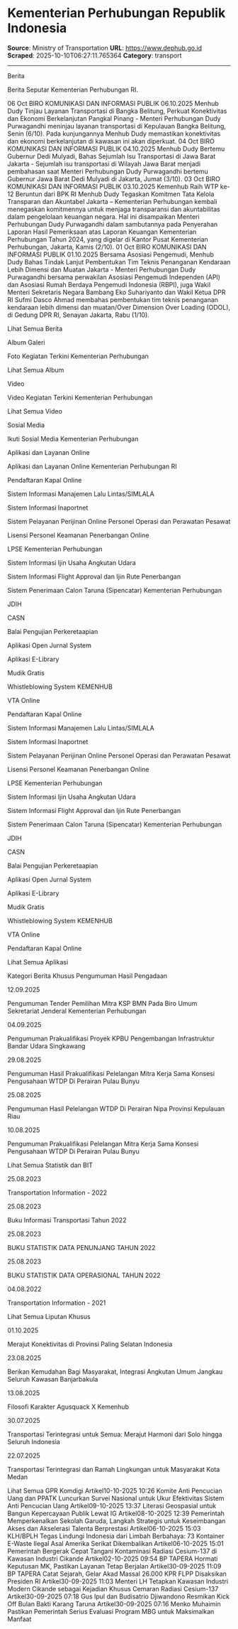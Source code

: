 # Kementerian Perhubungan Republik Indonesia

**Source**: Ministry of Transportation
**URL**: https://www.dephub.go.id
**Scraped**: 2025-10-10T06:27:11.765364
**Category**: transport

---

Berita

Berita Seputar Kementerian Perhubungan RI.

06
Oct
BIRO KOMUNIKASI DAN INFORMASI PUBLIK 06.10.2025
Menhub Dudy Tinjau Layanan Transportasi di Bangka Belitung, Perkuat Konektivitas dan Ekonomi Berkelanjutan
Pangkal Pinang - Menteri Perhubungan Dudy Purwagandhi meninjau layanan transportasi di Kepulauan Bangka Belitung, Senin (6/10). Pada kunjungannya Menhub Dudy memastikan konektivitas dan ekonomi berkelanjutan di kawasan ini akan diperkuat.
04
Oct
BIRO KOMUNIKASI DAN INFORMASI PUBLIK 04.10.2025
Menhub Dudy Bertemu Gubernur Dedi Mulyadi, Bahas Sejumlah Isu Transportasi di Jawa Barat
Jakarta - Sejumlah isu transportasi di Wilayah Jawa Barat menjadi pembahasan saat Menteri Perhubungan Dudy Purwagandhi bertemu Gubernur Jawa Barat Dedi Mulyadi di Jakarta, Jumat (3/10).
03
Oct
BIRO KOMUNIKASI DAN INFORMASI PUBLIK 03.10.2025
Kemenhub Raih WTP ke-12 Beruntun dari BPK RI Menhub Dudy Tegaskan Komitmen Tata Kelola Transparan dan Akuntabel
Jakarta – Kementerian Perhubungan kembali menegaskan komitmennya untuk menjaga transparansi dan akuntabilitas dalam pengelolaan keuangan negara. Hal ini disampaikan Menteri Perhubungan Dudy Purwagandhi dalam sambutannya pada Penyerahan Laporan Hasil Pemeriksaan atas Laporan Keuangan Kementerian Perhubungan Tahun 2024, yang digelar di Kantor Pusat Kementerian Perhubungan, Jakarta, Kamis (2/10).
01
Oct
BIRO KOMUNIKASI DAN INFORMASI PUBLIK 01.10.2025
Bersama Asosiasi Pengemudi, Menhub Dudy Bahas Tindak Lanjut Pembentukan Tim Teknis Penanganan Kendaraan Lebih Dimensi dan Muatan
Jakarta - Menteri Perhubungan Dudy Purwagandhi bersama perwakilan Asosiasi Pengemudi Independen (API) dan Asosiasi Rumah Berdaya Pengemudi Indonesia (RBPI), juga Wakil Menteri Sekretaris Negara Bambang Eko Suhariyanto dan Wakil Ketua DPR RI Sufmi Dasco Ahmad membahas pembentukan tim teknis penanganan kendaraan lebih dimensi dan muatan/Over Dimension Over Loading (ODOL), di Gedung DPR RI, Senayan Jakarta, Rabu (1/10).

Lihat Semua Berita

Album Galeri

Foto Kegiatan Terkini Kementerian Perhubungan

Lihat Semua Album

Video

Video Kegiatan Terkini Kementerian Perhubungan

Lihat Semua Video

Sosial Media

Ikuti Sosial Media Kementerian Perhubungan

Aplikasi dan Layanan Online

Aplikasi dan Layanan Online Kementerian Perhubungan RI

Pendaftaran Kapal Online

Sistem Informasi Manajemen Lalu Lintas/SIMLALA

Sistem Informasi Inaportnet

Sistem Pelayanan Perijinan Online Personel Operasi dan Perawatan Pesawat

Lisensi Personel Keamanan Penerbangan Online

LPSE Kementerian Perhubungan

Sistem Informasi Ijin Usaha Angkutan Udara

Sistem Informasi Flight Approval dan Ijin Rute Penerbangan

Sistem Penerimaan Calon Taruna (Sipencatar) Kementerian Perhubungan

JDIH

CASN

Balai Pengujian Perkeretaapian

Aplikasi Open Jurnal System

Aplikasi E-Library

Mudik Gratis

Whistleblowing System KEMENHUB

VTA Online

Pendaftaran Kapal Online

Sistem Informasi Manajemen Lalu Lintas/SIMLALA

Sistem Informasi Inaportnet

Sistem Pelayanan Perijinan Online Personel Operasi dan Perawatan Pesawat

Lisensi Personel Keamanan Penerbangan Online

LPSE Kementerian Perhubungan

Sistem Informasi Ijin Usaha Angkutan Udara

Sistem Informasi Flight Approval dan Ijin Rute Penerbangan

Sistem Penerimaan Calon Taruna (Sipencatar) Kementerian Perhubungan

JDIH

CASN

Balai Pengujian Perkeretaapian

Aplikasi Open Jurnal System

Aplikasi E-Library

Mudik Gratis

Whistleblowing System KEMENHUB

VTA Online

Pendaftaran Kapal Online

Lihat Semua Aplikasi

Kategori Berita Khusus
Pengumuman Hasil Pengadaan

12.09.2025

Pengumuman Tender Pemilihan Mitra KSP BMN Pada Biro Umum Sekretariat Jenderal Kementerian Perhubungan

04.09.2025

Pengumuman Prakualifikasi Proyek KPBU Pengembangan Infrastruktur Bandar Udara Singkawang

29.08.2025

Pengumuman Hasil Prakualifikasi Pelelangan Mitra Kerja Sama Konsesi Pengusahaan WTDP Di Perairan Pulau Bunyu

25.08.2025

Pengumuman Hasil Pelelangan WTDP Di Perairan Nipa Provinsi Kepulauan Riau

10.08.2025

Pengumuman Prakualifikasi Pelelangan Mitra Kerja Sama Konsesi Pengusahaan WTDP Di Perairan Pulau Bunyu

Lihat Semua
Statistik dan BIT

25.08.2023

Transportation Information - 2022

25.08.2023

Buku Informasi Transportasi Tahun 2022

25.08.2023

BUKU STATISTIK DATA PENUNJANG TAHUN 2022

25.08.2023

BUKU STATISTIK DATA OPERASIONAL TAHUN 2022

04.08.2022

Transportation Information - 2021

Lihat Semua
Liputan Khusus

01.10.2025

Merajut Konektivitas di Provinsi Paling Selatan Indonesia

23.08.2025

Berikan Kemudahan Bagi Masyarakat, Integrasi Angkutan Umum Jangkau Seluruh Kawasan Banjarbakula

13.08.2025

Filosofi Karakter Agusquack X Kemenhub

30.07.2025

Transportasi Terintegrasi untuk Semua: Merajut Harmoni dari Solo hingga Seluruh Indonesia

22.07.2025

Transportasi Terintegrasi dan Ramah Lingkungan untuk Masyarakat Kota Medan

Lihat Semua
GPR Komdigi
Artikel10-10-2025 10:26
Komite Anti Pencucian Uang dan PPATK Luncurkan Survei Nasional untuk Ukur Efektivitas Sistem Anti Pencucian Uang
Artikel09-10-2025 13:37
Literasi Geospasial untuk Bangun Kepercayaan Publik Lewat IG
Artikel08-10-2025 12:39
Pemerintah Memperkenalkan Sekolah Garuda, Langkah Strategis untuk Keseimbangan Akses dan Akselerasi Talenta Berprestasi
Artikel06-10-2025 15:03
KLH/BPLH Tegas Lindungi Indonesia dari Limbah Berbahaya: 73 Kontainer E-Waste Ilegal Asal Amerika Serikat Dikembalikan
Artikel06-10-2025 15:01
Pemerintah Bergerak Cepat Tangani Kontaminasi Radiasi Cesium-137 di Kawasan Industri Cikande
Artikel02-10-2025 09:54
BP TAPERA Hormati Keputusan MK, Pastikan Layanan Tetap Berjalan
Artikel30-09-2025 11:09
BP TAPERA Catat Sejarah, Gelar Akad Massal 26.000 KPR FLPP Disaksikan Presiden RI
Artikel30-09-2025 11:03
Menteri LH Tetapkan Kawasan Industri Modern Cikande sebagai Kejadian Khusus Cemaran Radiasi Cesium-137
Artikel30-09-2025 07:18
Gus Ipul dan Budisatrio Djiwandono Resmikan Kick Off Bulan Bakti Karang Taruna
Artikel30-09-2025 07:16
Menko Muhaimin Pastikan Pemerintah Serius Evaluasi Program MBG untuk Maksimalkan Manfaat
